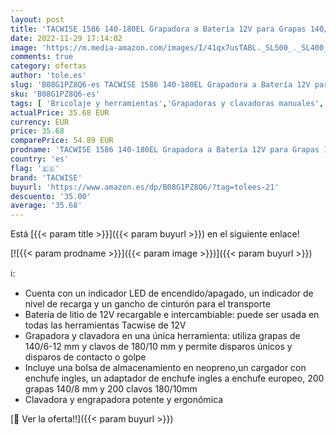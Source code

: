 ```yaml
---
layout: post
title: 'TACWISE 1586 140-180EL Grapadora a Batería 12V para Grapas 140/6-12 mm y Clavos 10 mm con Bolsa en Neopreno  Naranja'
date: 2022-11-29 17:14:02
image: 'https://m.media-amazon.com/images/I/41qx7usTABL._SL500_._SL400_.jpg'
comments: true
category: ofertas
author: 'tole.es'
slug: 'B08G1PZ8Q6-es TACWISE 1586 140-180EL Grapadora a Batería 12V para Grapas...'
sku: 'B08G1PZ8Q6-es'
tags: [ 'Bricolaje y herramientas','Grapadoras y clavadoras manuales','Herramientas de mano','Herramientas manuales y eléctricas','grapadora','tacwise','🇪🇸', ]
actualPrice: 35.68 EUR
currency: EUR
price: 35.68
comparePrice: 54.89 EUR
prodname: 'TACWISE 1586 140-180EL Grapadora a Batería 12V para Grapas 140/6-12 mm y Clavos 10 mm con Bolsa en Neopreno  Naranja'
country: 'es'
flag: '🇪🇸'
brand: 'TACWISE'
buyurl: 'https://www.amazon.es/dp/B08G1PZ8Q6/?tag=tolees-21'
descuento: '35.00'
average: '35.68'
---
```


Está [{{< param title >}}]({{< param buyurl >}}) en el siguiente enlace!

[![{{< param prodname >}}]({{< param image >}})]({{< param buyurl >}})

ℹ️:

- Cuenta con un indicador LED de encendido/apagado, un indicador de nivel de recarga y un gancho de cinturón para el transporte
- Batería de litio de 12V recargable e intercambiable: puede ser usada en todas las herramientas Tacwise de 12V
- Grapadora y clavadora en una única herramienta: utiliza grapas de 140/6-12 mm y clavos de 180/10 mm y permite disparos únicos y disparos de contacto o golpe
- Incluye una bolsa de almacenamiento en neopreno,un cargador con enchufe ingles, un adaptador de enchufe ingles a enchufe europeo, 200 grapas 140/8 mm y 200 clavos 180/10mm
- Clavadora y engrapadora potente y ergonómica

[🛒 Ver la oferta!!]({{< param buyurl >}})
